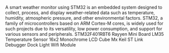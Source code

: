 A smart weather monitor using STM32 is an embedded system designed to collect, process, and display weather-related data such as temperature, humidity, atmospheric pressure, and other environmental factors. STM32, a family of microcontrollers based on ARM Cortex-M cores, is widely used for such projects due to its versatility, low power consumption, and support for various sensors and peripherals.
STM32F401RBT6
Rayyen Mini Board
LM35 Temperature Sensor
16x2 Monochrome LCD
Cube Mx
Keil
ST Link Debugger
Dock Light
Wifi Module